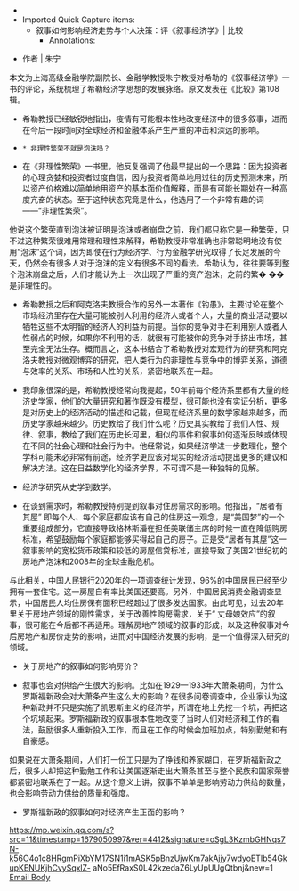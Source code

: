 - 
- Imported Quick Capture items:
    - 叙事如何影响经济走势与个人决策：评《叙事经济学》| 比较
        - Annotations:

* 作者 | 朱宁

本文为上海高级金融学院副院长、金融学教授朱宁教授对希勒的《叙事经济学》一书的评论，系统梳理了希勒经济学思想的发展脉络。原文发表在《比较》第108辑。

* 希勒教授已经敏锐地指出，疫情有可能根本性地改变经济中的很多叙事，进而在今后一段时间对全球经济和金融体系产生严重的冲击和深远的影响。

*     * 非理性繁荣不就是泡沫吗？

* 在《非理性繁荣》一书里，他反复强调了他最早提出的一个思路：因为投资者的心理贪婪和投资者过度自信，因为投资者简单地用过往的历史预测未来，所以资产价格难以简单地用资产的基本面价值解释，而是有可能长期处在一种高度亢奋的状态。至于这种状态究竟是什么，他选用了一个非常有趣的词——“非理性繁荣”。



他说这个繁荣直到泡沫被证明是泡沫或者崩盘之前，我们都只称它是一种繁荣，只不过这种繁荣很难用常理和理性来解释，希勒教授非常准确也非常聪明地没有使用“泡沫”这个词，因为即使在行为经济学、行为金融学研究取得了长足发展的今天，仍然会有很多人对于泡沫的定义有很多不同的看法。希勒认为，往往要等到整个泡沫崩盘之后，人们才能认为上一次出现了严重的资产泡沫，之前的繁�
��是非理性的。

* 希勒教授之后和阿克洛夫教授合作的另外一本著作《钓愚》，主要讨论在整个市场经济里存在大量可能被别人利用的经济人或者个人，大量的商业活动要以牺牲这些不太明智的经济人的利益为前提。当你的竞争对手在利用别人或者人性弱点的时候，如果你不利用的话，就很有可能被你的竞争对手挤出市场，甚至完全无法生存。概而言之，这本书结合了希勒教授对宏观行为的研究和阿克洛夫教授对微观博弈的研究，把人类行为的非理性与竞争中的博弈关系，道德与效率的关系、市场和人性的关系，紧密地联系在一起。

* 我印象很深的是，希勒教授经常向我提起，50年前每个经济系里都有大量的经济史学家，他们的大量研究和著作既没有模型，很可能也没有实证分析，更多是对历史上的经济活动的描述和记载，但现在经济系里的数学家越来越多，而历史学家越来越少。历史教给了我们什么呢？历史其实教给了我们人性、规律、叙事，教给了我们在历史长河里，相似的事件和叙事如何逐渐反映或体现在不同的社会心理和社会行为中。他经常说，如果经济学进一步数理化，整个学科可能未必非常有前途，经济学更应该对现实的经济活动提出更多的建议和解决方法。这在日益数学化的经济学界，不可谓不是一种独特的见解。

* 经济学研究从史学到数学。

* 在谈到需求时，希勒教授特别提到叙事对住房需求的影响。他指出，“居者有其屋” 即每个人、每个家庭都应该有自己的住房这一观念，是“美国梦”的一个重要组成部分，它直接导致格林斯潘在担任美联储主席的时候一直在降低购房标准，希望鼓励每个家庭都能够买得起自己的房子。正是受“居者有其屋”这一叙事影响的宽松货币政策和较低的房屋信贷标准，直接导致了美国21世纪初的房地产泡沫和2008年的全球金融危机。



与此相关，中国人民银行2020年的一项调查统计发现，96%的中国居民已经至少拥有一套住宅。这一房屋自有率比美国还要高。另外，中国居民消费金融调查显示，中国居民人均住房保有面积已经超过了很多发达国家。由此可见，过去20年里关于房地产领域的刚性需求，关于改善性购房需求，关于“
丈母娘效应”的叙事，很可能在今后都不再适用。理解房地产领域的叙事的形成，以及这种叙事对今后房地产和房价走势的影响，进而对中国经济发展的影响，是一个值得深入研究的领域。

* 关于房地产的叙事如何影响房价？

* 叙事也会对供给产生很大的影响。比如在1929—1933年大萧条期间，为什么罗斯福新政会对大萧条产生这么大的影响？在很多问卷调查中，企业家认为这种新政并不只是实施了凯恩斯主义的经济学，所谓在地上先挖一个坑，再把这个坑填起来。罗斯福新政的叙事根本性地改变了当时人们对经济和工作的看法，鼓励很多人重新投入工作，而且在工作的时候会加班加点，特别勤勉和有自豪感。



如果说在大萧条期间，人们打一份工只是为了挣钱和养家糊口，在罗斯福新政之后，很多人却把这种勤勉工作和让美国逐渐走出大萧条甚至与整个民族和国家荣誉都紧密地联系在了一起。从这个意义上讲，叙事不单单是影响劳动力供给的数量，也会影响劳动力供给的质量和强度。

* 罗斯福新政的叙事如何对经济产生正面的影响？



https://mp.weixin.qq.com/s?src=11&timestamp=1679050997&ver=4412&signature=oSgL3KzmbGHNqs7N-k56O4o1c8HRgmPiXbYM17SN1i1mASK5pBnzUjwKm7akAjjy7wdyoETIb54GkupKENUKjhCvySqxlZ-
aNo5EfRaxS0L42kzedaZ6LyUpUUgQtbnj&new=1 [Email Body](https://files.todoist.com/O9oqaA6vQoeh7hli29kqAMUS-qd90X8ggBgsoDeJ2vigugShkGbT2TE6wi-MpjKk/by/21878347/as/file.html)
